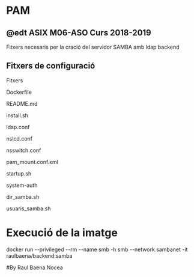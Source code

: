 # PAM

## @edt ASIX M06-ASO Curs 2018-2019

Fitxers necesaris per la cració del servidor SAMBA amb ldap backend

## Fitxers de configuració

Fitxers

Dockerfile

README.md

install.sh

ldap.conf

nslcd.conf

nsswitch.conf

pam_mount.conf.xml

startup.sh

system-auth

dir_samba.sh

usuaris_samba.sh

# Execució de la imatge 

docker run --privileged --rm --name smb -h smb --network sambanet -it raulbaena/backend:samba


#By Raul Baena Nocea

